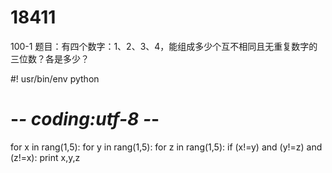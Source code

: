 # 18411
100-1
题目：有四个数字：1、2、3、4，能组成多少个互不相同且无重复数字的三位数？各是多少？



#! usr/bin/env python
# -*- coding:utf-8  -*-


for x in rang(1,5):
    for y in rang(1,5):
        for z in rang(1,5):
            if (x!=y) and (y!=z) and (z!=x):
                print x,y,z
